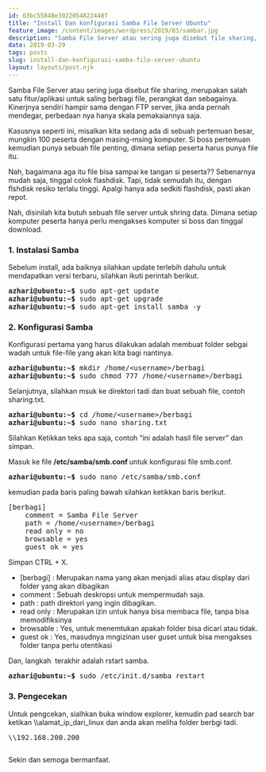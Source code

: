 ```yaml
---
id: 63bc55848e3922054822448f
title: "Install Dan konfigurasi Samba File Server Ubuntu"
feature_image: /content/images/wordpress/2019/03/sambar.jpg
description: "Samba File Server atau sering juga disebut file sharing, merupakan salah satu fitur/aplikasi untuk saling berbagi file, perangkat dan…"
date: 2019-03-29
tags: posts
slug: install-dan-konfigurasi-samba-file-server-ubuntu
layout: layouts/post.njk
---
```


<!--kg-card-begin: html-->
<p>Samba File Server atau sering juga disebut file sharing, merupakan salah satu fitur/aplikasi untuk saling berbagi file, perangkat dan sebagainya. Kinerjnya sendiri hampir sama dengan FTP server, jika anda pernah mendegar, perbedaan nya hanya skala pemakaiannya saja.</p>



<p>Kasusnya seperti ini, misalkan kita sedang ada di sebuah pertemuan besar, mungkin 100 peserta dengan masing-msing komputer. Si boss pertemuan kemudian punya sebuah file penting, dimana setiap peserta harus punya file itu. </p>



<p>Nah, bagaimana aga itu file bisa sampai ke tangan si peserta?? Sebenarnya mudah saja, tinggal colok flashdisk. Tapi, tidak semudah itu, dengan flshdisk resiko terlalu tinggi. Apalgi hanya ada sedkiti flashdisk, pasti akan repot.</p>



<p>Nah, disinilah kita butuh sebuah file server untuk shring data. Dimana setiap komputer peserta hanya perlu mengakses komputer si boss dan tinggal download.</p>



<h3>1. Instalasi Samba</h3>



<p>Sebelum install, ada baiknya silahkan update terlebih dahulu untuk mendapatkan versi terbaru, silahkan ikuti perintah berikut.</p>



<pre class="wp-block-preformatted"><strong>azhari@ubuntu:~$ </strong>sudo apt-get update
<strong>azhari@ubuntu:~$ </strong>sudo apt-get upgrade
<strong>azhari@ubuntu:~$ </strong>sudo apt-get install samba -y</pre>



<h3>2. Konfigurasi Samba</h3>



<p>Konfigurasi pertama yang harus dilakukan adalah membuat folder sebgai wadah untuk file-file yang akan kita bagi nantinya.</p>



<pre class="wp-block-preformatted"><strong>azhari@ubuntu:~$ </strong>mkdir /home/&lt;username&gt;/berbagi
<strong>azhari@ubuntu:~$ </strong>sudo chmod 777 /home/&lt;username&gt;/berbagi</pre>



<p>Selanjutnya, silahkan msuk ke direktori tadi dan buat sebuah file, contoh sharing.txt.</p>



<pre class="wp-block-preformatted"><strong>azhari@ubuntu:~$ </strong>cd /home/&lt;username&gt;/berbagi
<strong>azhari@ubuntu:~$ </strong>sudo nano sharing.txt</pre>



<p>Silahkan Ketikkan teks apa saja, contoh &#8220;ini adalah hasil file server&#8221; dan simpan.</p>



<p>Masuk ke file <strong>/etc/samba/smb.conf&nbsp;</strong>untuk konfigurasi file smb.conf.</p>



<pre class="wp-block-preformatted"><strong>azhari@ubuntu:~$&nbsp;</strong>sudo nano /etc/samba/smb.conf</pre>



<p>kemudian pada baris paling bawah silahkan ketikkan baris berikut.</p>



<pre class="wp-block-preformatted">[berbagi]
    comment = Samba File Server
    path = /home/&lt;username&gt;/berbagi
    read only = no
    browsable = yes
    guest ok = yes</pre>



<p>Simpan CTRL + X.</p>



<ul><li>[berbagi] : Merupakan nama yang akan menjadi alias atau display dari folder yang akan dibagikan</li><li>comment : Sebuah deskropsi untuk mempermudah saja.</li><li>path : path direktori yang ingin dibagikan.</li><li>read only : Merupakan izin untuk hanya bisa membaca file, tanpa bisa memodifiksinya</li><li>browsable : Yes, untuk menemtukan apakah folder bisa dicari atau tidak.</li><li>guest ok : Yes, masudnya mngizinan user guset untuk bisa mengakses folder tanpa perlu otentikasi</li></ul>



<p>Dan, langkah&nbsp; terakhir adalah rstart samba.</p>



<pre class="wp-block-preformatted"><strong>azhari@ubuntu:~$ </strong>sudo /etc/init.d/samba restart</pre>



<h3>3. Pengecekan</h3>



<p>Untuk pengcekan, sialhkan buka window explorer, kemudin pad search bar ketikan \\alamat_ip_dari_linux dan anda akan meliha folder berbgi tadi.</p>



<pre class="wp-block-preformatted">\\192.168.200.200</pre>



<figure class="wp-block-image"><img src="undefined" alt="" class="wp-image-168"/></figure>



<p>Sekin dan semoga bermanfaat.</p>
<!--kg-card-end: html-->
